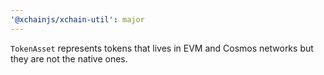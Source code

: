 ```yaml
---
'@xchainjs/xchain-util': major
---
```


`TokenAsset` represents tokens that lives in EVM and Cosmos networks but they are not the native ones.
